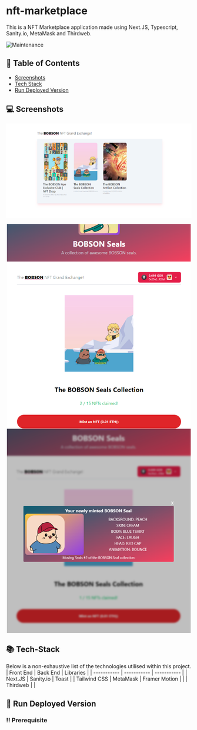 # nft-marketplace
This is a NFT Marketplace application made using Next.JS, Typescript, Sanity.io, MetaMask and Thirdweb.

![Maintenance](https://img.shields.io/maintenance/yes/2023)

## :scroll: Table of Contents
- [Screenshots](#computer-screenshots)
- [Tech Stack](#books-tech-stack)
- [Run Deployed Version](#running-run-deployed-version)

## :computer: Screenshots
<img align="center" alt="Home Page"  width="800" src="/assets/home-page.PNG">
<div style="display: inline_block" align="center"><br>
 <img align="center" alt="Collection Page"  width="500" src="/assets/collection-page.PNG">
 <img align="center" alt="NFT Modal"  width="500" src="/assets/nft-modal-revealed.PNG">
</div>

## :books: Tech-Stack
Below is a non-exhaustive list of the technologies utilised within this project.
| Front End | Back End | Libraries |
| ----------- | ----------- | ----------- |
| Next.JS | Sanity.io | Toast |
| Tailwind CSS | MetaMask | Framer Motion |
|  | Thirdweb |     |

## :running: Run Deployed Version
### :bangbang: Prerequisite

<!-- <div style="display: inline_block" align="center"><br>
 <img align="center" alt="QR Code" src="/assets/qr_code.PNG">
</div> -->
